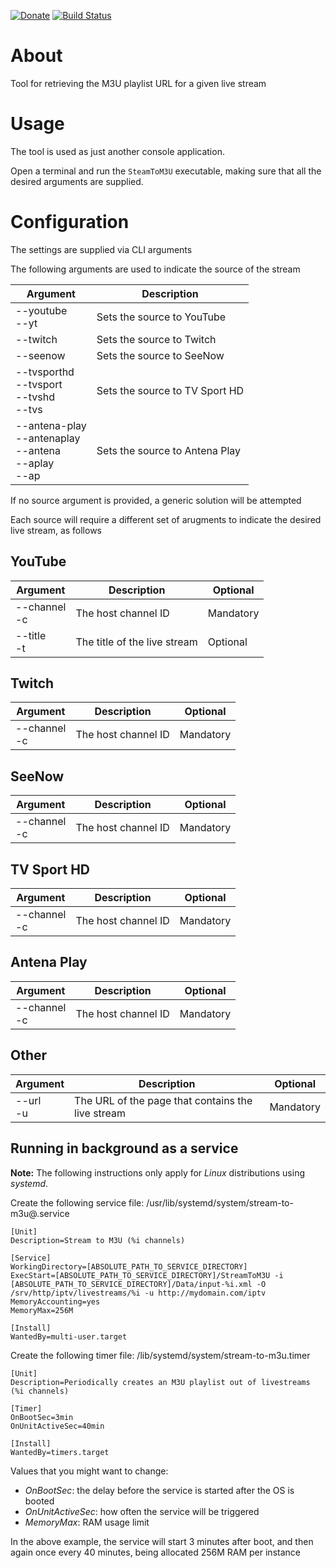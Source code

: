 [![Donate](https://img.shields.io/badge/-%E2%99%A5%20Donate-%23ff69b4)](https://hmlendea.go.ro/fund.html) [![Build Status](https://github.com/hmlendea/stream-to-m3u/actions/workflows/dotnet.yml/badge.svg)](https://github.com/hmlendea/stream-to-m3u/actions/workflows/dotnet.yml)

# About

Tool for retrieving the M3U playlist URL for a given live stream

# Usage

The tool is used as just another console application.

Open a terminal and run the `SteamToM3U` executable, making sure that all the desired arguments are supplied.

# Configuration

The settings are supplied via CLI arguments

The following arguments are used to indicate the source of the stream

| Argument                                                     | Description                     |
|--------------------------------------------------------------|---------------------------------|
| --youtube<br>--yt                                            | Sets the source to YouTube      |
| --twitch                                                     | Sets the source to Twitch       |
| --seenow                                                     | Sets the source to SeeNow       |
| --tvsporthd<br>--tvsport<br>--tvshd<br>--tvs                 | Sets the source to TV Sport HD  |
| --antena-play<br>--antenaplay<br>--antena<br>--aplay<br>--ap | Sets the source to Antena Play  |

If no source argument is provided, a generic solution will be attempted

Each source will require a different set of arugments to indicate the desired live stream, as follows

## YouTube

| Argument        | Description                  | Optional  |
|-----------------|------------------------------|-----------|
| --channel<br>-c | The host channel ID          | Mandatory |
| --title<br>-t   | The title of the live stream | Optional  |

## Twitch

| Argument        | Description                  | Optional  |
|-----------------|------------------------------|-----------|
| --channel<br>-c | The host channel ID          | Mandatory |

## SeeNow

| Argument        | Description                  | Optional  |
|-----------------|------------------------------|-----------|
| --channel<br>-c | The host channel ID          | Mandatory |

## TV Sport HD

| Argument        | Description                  | Optional  |
|-----------------|------------------------------|-----------|
| --channel<br>-c | The host channel ID          | Mandatory |

## Antena Play

| Argument        | Description                  | Optional  |
|-----------------|------------------------------|-----------|
| --channel<br>-c | The host channel ID          | Mandatory |

## Other

| Argument    | Description                                       | Optional  |
|-------------|---------------------------------------------------|-----------|
| --url<br>-u | The URL of the page that contains the live stream | Mandatory |

## Running in background as a service

**Note:** The following instructions only apply for *Linux* distributions using *systemd*.

Create the following service file: /usr/lib/systemd/system/stream-to-m3u@.service
```
[Unit]
Description=Stream to M3U (%i channels)

[Service]
WorkingDirectory=[ABSOLUTE_PATH_TO_SERVICE_DIRECTORY]
ExecStart=[ABSOLUTE_PATH_TO_SERVICE_DIRECTORY]/StreamToM3U -i [ABSOLUTE_PATH_TO_SERVICE_DIRECTORY]/Data/input-%i.xml -O /srv/http/iptv/livestreams/%i -u http://mydomain.com/iptv
MemoryAccounting=yes
MemoryMax=256M

[Install]
WantedBy=multi-user.target
```

Create the following timer file: /lib/systemd/system/stream-to-m3u.timer
```
[Unit]
Description=Periodically creates an M3U playlist out of livestreams (%i channels)

[Timer]
OnBootSec=3min
OnUnitActiveSec=40min

[Install]
WantedBy=timers.target
```

Values that you might want to change:
 - *OnBootSec*: the delay before the service is started after the OS is booted
 - *OnUnitActiveSec*: how often the service will be triggered
 - *MemoryMax*: RAM usage limit

In the above example, the service will start 3 minutes after boot, and then again once every 40 minutes, being allocated 256M RAM per instance
